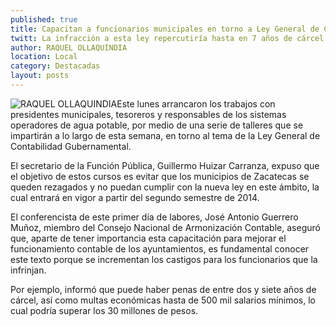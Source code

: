 ```yaml
---
published: true
title: Capacitan a funcionarios municipales en torno a Ley General de Contabilidad Gubernamental
twitt: La infracción a esta ley repercutiría hasta en 7 años de cárcel
author: RAQUEL OLLAQUINDIA
location: Local
category: Destacadas
layout: posts
---
```


![RAQUEL OLLAQUINDIA](http://i.imgur.com/h4EmQ4lm.jpg)Este lunes arrancaron los trabajos con presidentes municipales, tesoreros y responsables de los sistemas operadores de agua potable, por medio de una serie de talleres que se impartirán a lo largo de esta semana, en torno al tema de la Ley General de Contabilidad Gubernamental.

El secretario de la Función Pública, Guillermo Huizar Carranza, expuso que el objetivo de estos cursos es evitar que los municipios de Zacatecas se queden rezagados y no puedan cumplir con la nueva ley en este ámbito, la cual entrará en vigor a partir del segundo semestre de 2014.

El conferencista de este primer día de labores, José Antonio Guerrero Muñoz, miembro del Consejo Nacional de Armonización Contable, aseguró que, aparte de tener importancia esta capacitación para mejorar el funcionamiento contable de los ayuntamientos, es fundamental conocer este texto porque se incrementan los castigos para los funcionarios que la infrinjan. 

Por ejemplo, informó que puede haber penas de entre dos y siete años de cárcel, así como multas económicas hasta de 500 mil salarios mínimos, lo cual podría superar los 30 millones de pesos.
